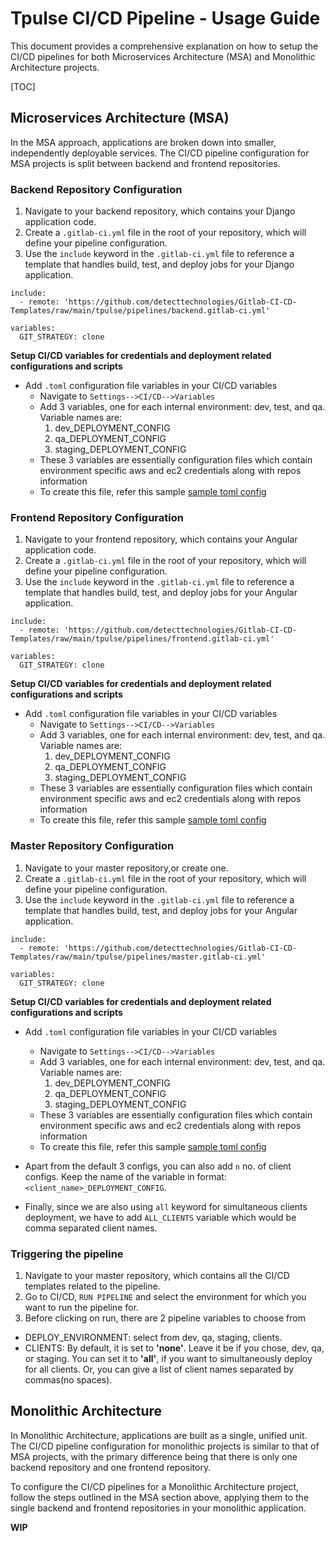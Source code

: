 # Tpulse CI/CD Pipeline - Usage Guide

This document provides a comprehensive explanation on how to setup the CI/CD pipelines for both Microservices Architecture (MSA) and Monolithic Architecture projects.

[TOC]

## Microservices Architecture (MSA)

In the MSA approach, applications are broken down into smaller, independently deployable services. The CI/CD pipeline configuration for MSA projects is split between backend and frontend repositories.

### Backend Repository Configuration

1. Navigate to your backend repository, which contains your Django application code.
2. Create a `.gitlab-ci.yml` file in the root of your repository, which will define your pipeline configuration.
3. Use the `include` keyword in the `.gitlab-ci.yml` file to reference a template that handles build, test, and deploy jobs for your Django application.

```
include:
  - remote: 'https://github.com/detecttechnologies/Gitlab-CI-CD-Templates/raw/main/tpulse/pipelines/backend.gitlab-ci.yml'

variables:
  GIT_STRATEGY: clone

```
**Setup CI/CD variables for credentials and deployment related configurations and scripts**

- Add `.toml` configuration file variables in your CI/CD variables
  - Navigate to `Settings-->CI/CD-->Variables`
  - Add 3 variables, one for each internal environment: dev, test, and qa. Variable names are:
    1. dev_DEPLOYMENT_CONFIG 
    2. qa_DEPLOYMENT_CONFIG
    3. staging_DEPLOYMENT_CONFIG
  - These 3 variables are essentially configuration files which contain environment specific aws and ec2 credentials along with repos information
  - To create this file, refer this sample [sample toml config](../configs/sample.toml)

### Frontend Repository Configuration

1. Navigate to your frontend repository, which contains your Angular application code.
2. Create a `.gitlab-ci.yml` file in the root of your repository, which will define your pipeline configuration.
3. Use the `include` keyword in the `.gitlab-ci.yml` file to reference a template that handles build, test, and deploy jobs for your Angular application. 

```
include:
  - remote: 'https://github.com/detecttechnologies/Gitlab-CI-CD-Templates/raw/main/tpulse/pipelines/frontend.gitlab-ci.yml'

variables:
  GIT_STRATEGY: clone

```
**Setup CI/CD variables for credentials and deployment related configurations and scripts**

- Add `.toml` configuration file variables in your CI/CD variables
  - Navigate to `Settings-->CI/CD-->Variables`
  - Add 3 variables, one for each internal environment: dev, test, and qa. Variable names are:
    1. dev_DEPLOYMENT_CONFIG 
    2. qa_DEPLOYMENT_CONFIG
    3. staging_DEPLOYMENT_CONFIG
  - These 3 variables are essentially configuration files which contain environment specific aws and ec2 credentials along with repos information
  - To create this file, refer this sample [sample toml config](../configs/sample.toml)


### Master Repository Configuration

1. Navigate to your master repository,or create one.
2. Create a `.gitlab-ci.yml` file in the root of your repository, which will define your pipeline configuration.
3. Use the `include` keyword in the `.gitlab-ci.yml` file to reference a template that handles build, test, and deploy jobs for your Angular application. 

```
include:
  - remote: 'https://github.com/detecttechnologies/Gitlab-CI-CD-Templates/raw/main/tpulse/pipelines/master.gitlab-ci.yml'

variables:
  GIT_STRATEGY: clone

```

**Setup CI/CD variables for credentials and deployment related configurations and scripts**

- Add `.toml` configuration file variables in your CI/CD variables
  - Navigate to `Settings-->CI/CD-->Variables`
  - Add 3 variables, one for each internal environment: dev, test, and qa. Variable names are:
    1. dev_DEPLOYMENT_CONFIG 
    2. qa_DEPLOYMENT_CONFIG
    3. staging_DEPLOYMENT_CONFIG
  - These 3 variables are essentially configuration files which contain environment specific aws and ec2 credentials along with repos information
  - To create this file, refer this sample [sample toml config](../configs/sample.toml)

- Apart from the default 3 configs, you can also add `n` no. of client configs. Keep the name of the variable in format: `<client_name>_DEPLOYMENT_CONFIG`.

- Finally, since we are also using `all` keyword for simultaneous clients deployment, we have to add `ALL_CLIENTS` variable which would be comma separated client names.



### Triggering the pipeline

1. Navigate to your master repository, which contains all the CI/CD templates related to the pipeline.
2. Go to CI/CD, `RUN PIPELINE` and select the environment for which you want to run the pipeline for.
3. Before clicking on run, there are 2 pipeline variables to choose from
  - DEPLOY_ENVIRONMENT: select from dev, qa, staging, clients.
  - CLIENTS: By default, it is set to **'none'**. Leave it be if you chose, dev, qa, or staging. You can set it to **'all'**, if you want to simultaneously deploy for all clients. Or, you can give a list of client names separated by commas(no spaces).   


## Monolithic Architecture

In Monolithic Architecture, applications are built as a single, unified unit. The CI/CD pipeline configuration for monolithic projects is similar to that of MSA projects, with the primary difference being that there is only one backend repository and one frontend repository.

To configure the CI/CD pipelines for a Monolithic Architecture project, follow the steps outlined in the MSA section above, applying them to the single backend and frontend repositories in your monolithic application.

**WIP**
